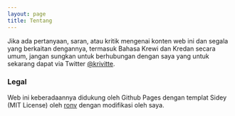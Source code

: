 ```yaml
---
layout: page
title: Tentang
---
```


Jika ada pertanyaan, saran, atau kritik mengenai konten web ini dan segala yang berkaitan dengannya, termasuk Bahasa Krewi dan Kredan secara umum, jangan sungkan untuk berhubungan dengan saya yang untuk sekarang dapat via Twitter [@krivitte](https://twitter.com/krivitte).

### Legal

Web ini keberadaannya didukung oleh Github Pages dengan templat Sidey (MIT License) oleh [ronv](https://github.com/ronv) dengan modifikasi oleh saya.
